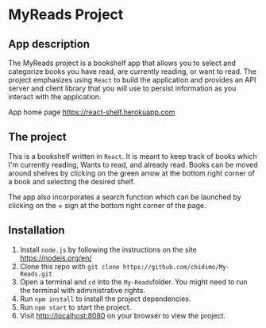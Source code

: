 # MyReads Project

## App description

The MyReads project is a bookshelf app that allows you to select and categorize books you have read, are currently reading, or want to read. The project emphasizes using `React` to build the application and provides an API server and client library that you will use to persist information as you interact with the application.

App home page <https://react-shelf.herokuapp.com>

## The project

This is a bookshelf written in `React`. It is meant to keep track of books which I'm currently reading, Wants to read, and already read. Books can be moved around shelves by clicking on the green arrow at the bottom right corner of a book and selecting the desired shelf.

The app also incorporates a search function which can be launched by clicking on the + sign at the bottom right corner of the page.

## Installation

1. Install `node.js` by following the instructions on the site <https://nodejs.org/en/>
1. Clone this repo with `git clone https://github.com/chidimo/My-Reads.git`
1. Open a terminal and `cd` into the `My-Reads`folder. You might need to run the terminal with administrative rights.
1. Run `npm install` to install the project dependencies.
1. Run  `npm start` to start the project.
1. Visit <http://localhost:8080> on your browser to view the project.
